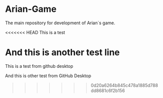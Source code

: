 ﻿# Arian-Game
The main repository for development of Arian´s game.

<<<<<<< HEAD
This is a test

And this is another test line
=======
This is a test from github desktop

And this is other test from GitHub Desktop
>>>>>>> 0d20a6264b845c478a1885d788dd8681c6f2b156
